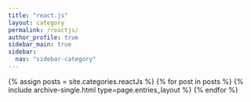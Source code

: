 ```yaml
---
title: "react.js"
layout: category
permalink: /reactjs/
author_profile: true
sidebar_main: true
sidebar:
  nav: "sidebar-category"
---
```


{% assign posts = site.categories.reactJs %}
{% for post in posts %} {% include archive-single.html type=page.entries_layout %} {% endfor %}
